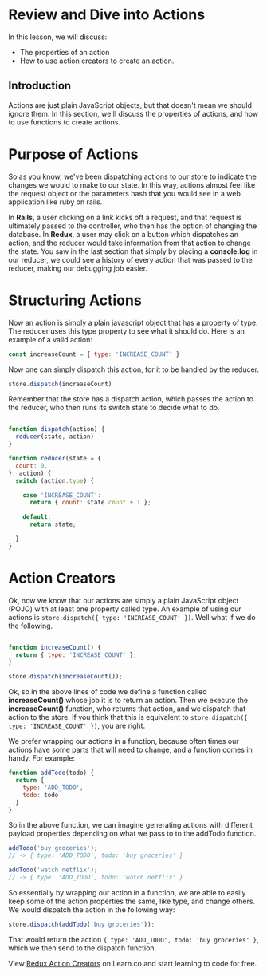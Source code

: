 Review and Dive into Actions
==============

In this lesson, we will discuss:

  * The properties of an action
  * How to use action creators to create an action.

## Introduction

Actions are just plain JavaScript objects, but that doesn't mean we should ignore them. In this section, we'll discuss the properties of actions, and how to use functions to create actions.

# Purpose of Actions

So as you know, we've been dispatching actions to our store to indicate the changes we would to make to our state. In this way, actions almost feel like the request object or the parameters hash that you would see in a web application like ruby on rails.  

In __Rails__, a user clicking on a link kicks off a request, and that request is ultimately passed to the controller, who then has the option of changing the database. In __Redux__, a user may click on a button which dispatches an action, and the reducer would take information from that action to change the state. You saw in the last section that simply by placing a __console.log__ in our reducer, we could see a history of every action that was passed to the reducer, making our debugging job easier.

# Structuring Actions

Now an action is simply a plain javascript object that has a property of type. The reducer uses this type property to see what it should do. Here is an example of a valid action:

```javascript
const increaseCount = { type: 'INCREASE_COUNT' }
```

Now one can simply dispatch this action, for it to be handled by the reducer.

```javascript
store.dispatch(increaseCount)
```

Remember that the store has a dispatch action, which passes the action to the reducer, who then runs its switch state to decide what to do.

```javascript

function dispatch(action) {
  reducer(state, action)
}

function reducer(state = {
  count: 0,
}, action) {
  switch (action.type) {

    case 'INCREASE_COUNT':
      return { count: state.count + 1 };

    default:
      return state;

  }
}
```

# Action Creators

Ok, now we know that our actions are simply a plain JavaScript object (POJO) with at least one property called type. An example of using our actions is `store.dispatch({ type: 'INCREASE_COUNT' })`. Well what if we do the following.

```javascript

function increaseCount() {
  return { type: 'INCREASE_COUNT' };
}

store.dispatch(increaseCount());
```

Ok, so in the above lines of code we define a function called __increaseCount()__ whose job it is to return an action. Then we execute the __increaseCount()__ function, who returns that action, and we dispatch that action to the store. If you think that this is equivalent to `store.dispatch({ type: 'INCREASE_COUNT' })`, you are right.  

We prefer wrapping our actions in a function, because often times our actions have some parts that will need to change, and a function comes in handy.  For example:

```javascript
function addTodo(todo) {
  return { 
    type: 'ADD_TODO', 
    todo: todo
  }
}
```

So in the above function, we can imagine generating actions with different payload properties depending on what we pass to to the addTodo function.

```javascript
addTodo('buy groceries');
// -> { type: 'ADD_TODO', todo: 'buy groceries' }

addTodo('watch netflix');
// -> { type: 'ADD_TODO', todo: 'watch netflix' }
```

So essentially by wrapping our action in a function, we are able to easily keep some of the action properties the same, like type, and change others.  We would dispatch the action in the following way:

```javascript
store.dispatch(addTodo('buy groceries'));
```

That would return the action `{ type: 'ADD_TODO', todo: 'buy groceries' }`, which we then send to the dispatch function.  

<p class='util--hide'>View <a href='https://learn.co/lessons/redux-action-creators'>Redux Action Creators</a> on Learn.co and start learning to code for free.</p>
